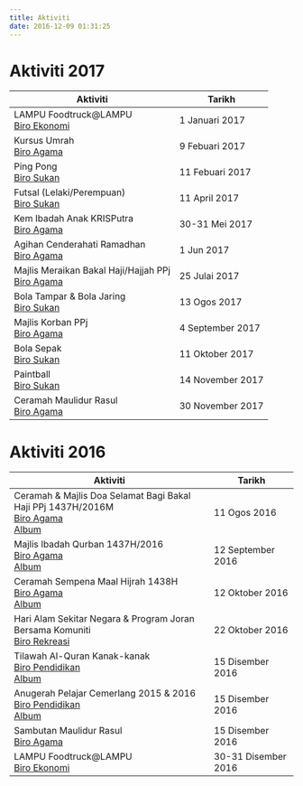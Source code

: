 ```yaml
---
title: Aktiviti
date: 2016-12-09 01:31:25
---
```

# Aktiviti 2017
Aktiviti                                                                  |Tarikh
--------------------------------------------------------------------------|------
LAMPU Foodtruck@LAMPU       <br>[Biro Ekonomi](../jawatankuasa/biro-ekonomi)      |1 Januari 2017
Kursus Umrah                <br>[Biro Agama](../jawatankuasa/biro-agama)          |9 Febuari 2017
Ping Pong                   <br>[Biro Sukan](../jawatankuasa/biro-sukan)          |11 Febuari 2017
Futsal (Lelaki/Perempuan)   <br>[Biro Sukan](../jawatankuasa/biro-sukan)          |11 April 2017
Kem Ibadah Anak KRISPutra   <br>[Biro Agama](../jawatankuasa/biro-agama)          |30-31 Mei 2017
Agihan Cenderahati Ramadhan <br>[Biro Agama](../jawatankuasa/biro-agama)          |1 Jun 2017
Majlis Meraikan Bakal Haji/Hajjah PPj<br>[Biro Agama](../jawatankuasa/biro-agama) |25 Julai 2017
Bola Tampar & Bola Jaring   <br>[Biro Sukan](../jawatankuasa/biro-sukan)          |13 Ogos 2017
Majlis Korban PPj           <br>[Biro Agama](../jawatankuasa/biro-agama)          |4 September 2017
Bola Sepak                  <br>[Biro Sukan](../jawatankuasa/biro-sukan)          |11 Oktober 2017
Paintball                   <br>[Biro Sukan](../jawatankuasa/biro-sukan)          |14 November 2017
Ceramah Maulidur Rasul      <br>[Biro Agama](../jawatankuasa/biro-agama)          |30 November 2017
# Aktiviti 2016
Aktiviti                                                                      |Tarikh
------------------------------------------------------------------------------|------
Ceramah & Majlis Doa Selamat Bagi Bakal Haji PPj 1437H/2016M<br>[Biro Agama](../jawatankuasa/biro-agama)<br>[Album](../galeri/#nanogallery/nanoGallery/72157673487045514)|11 Ogos 2016
Majlis Ibadah Qurban 1437H/2016<br>[Biro Agama](../jawatankuasa/biro-agama)<br>[Album](../galeri/#nanogallery/nanoGallery/72157673486497604)|12 September 2016
Ceramah Sempena Maal Hijrah 1438H<br>[Biro Agama](../jawatankuasa/biro-agama)<br>[Album](../galeri/#nanogallery/nanoGallery/72157674065240533)|12 Oktober 2016
Hari Alam Sekitar Negara & Program Joran Bersama Komuniti<br>[Biro Rekreasi](../jawatankuasa/biro-rekreasi)          |22 Oktober 2016
Tilawah Al-Quran Kanak-kanak<br>[Biro Pendidikan](../jawatankuasa/biro-pendidikan)<br>[Album](../galeri/#nanogallery/nanoGallery/72157677816436796)|15 Disember 2016
Anugerah Pelajar Cemerlang 2015 & 2016<br>[Biro Pendidikan](../jawatankuasa/biro-pendidikan)<br>[Album](../galeri/#nanogallery/nanoGallery/72157677816378106)|15 Disember 2016
Sambutan Maulidur Rasul      <br>[Biro Agama](../jawatankuasa/biro-agama)          |15 Disember 2016
LAMPU Foodtruck@LAMPU       <br>[Biro Ekonomi](../jawatankuasa/biro-ekonomi)      |30-31 Disember 2016
